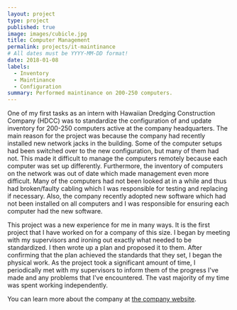```yaml
---
layout: project
type: project
published: true
image: images/cubicle.jpg
title: Computer Management
permalink: projects/it-maintinance
# All dates must be YYYY-MM-DD format!
date: 2018-01-08
labels:
  - Inventory
  - Maintinance
  - Configuration
summary: Performed maintinance on 200-250 computers.
---
```


One of my first tasks as an intern with Hawaiian Dredging Construction Company (HDCC) was to standardize the configuration of and update inventory for 200-250 computers active at the company headquarters. The main reason for the project was because the company had recently installed new network jacks in the building. Some of the computer setups had been switched over to the new configuration, but many of them had not. This made it difficult to manage the computers remotely because each computer was set up differently. Furthermore, the inventory of computers on the network was out of date which made management even more difficult. Many of the computers had not been looked at in a while and thus had broken/faulty cabling which I was responsible for testing and replacing if necessary. Also, the company recently adopted new software which had not been installed on all computers and I was responsible for ensuring each computer had the new software.

This project was a new experience for me in many ways. It is the first project that I have worked on for a company of this size. I began by meeting with my supervisors and ironing out exactly what needed to be standardized. I then wrote up a plan and proposed it to them. After confirming that the plan achieved the standards that they set, I began the physical work. As the project took a significant amount of time, I periodically met with my supervisors to inform them of the progress I've made and any problems that I've encountered. The vast majority of my time was spent working independently.

You can learn more about the company at [the company website](http://www.hdcc.com/).



